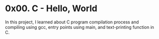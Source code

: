 # 0x00. C - Hello, World
In this project, I learned about C program compilation process and compiling using gcc, entry points using main, and text-printing function in C.
